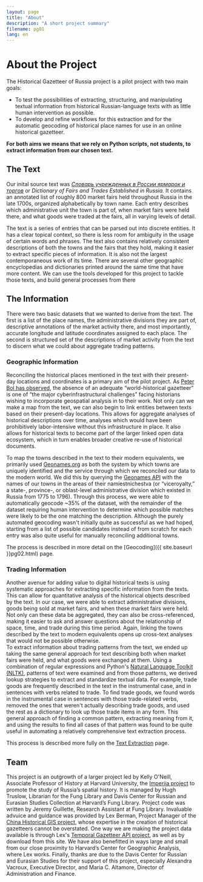 ```yaml
---
layout: page
title: "About"
description: "A short project summary"
filename: pg01
lang: en
---
```


About the Project
=================

The Historical Gazetteer of Russia project is a pilot project with two main goals:

* To test the possibilities of extracting, structuring, and manipulating textual information from historical Russian-language texts with as little human intervention as possible. 
* To develop and refine workflows for this extraction and for the automatic geocoding of historical place names for use in an online historical gazetteer.

__For both aims we means that we rely on Python scripts, not students, to extract information from our chosen text.__

The Text
--------

Our inital source text was _[Словарь учрежденных в России ярмарок и торгов](http://catalog.hathitrust.org/Record/006277212)_ or _Dictionary of Fairs and Trades Established in Russia._ It contains an annotated list of roughly 800 market fairs held throughout Russia in the late 1700s, organized alphabetically by town name. Each entry describes which administrative unit the town is part of, when market fairs were held there, and what goods were traded at the fairs, all in varying levels of detail.  
  
The text is a series of entries that can be parsed out into discrete entities. It has a clear topical context, so there is less room for ambiguity in the usage of certain words and phrases. The text also contains relatively consistent descriptions of both the towns and the fairs that they hold, making it easier to extract specific pieces of information. It is also not the largest contemporaneous work of its time. There are several other geographic encyclopedias and dictionaries printed around the same time that have more content. We can use the tools developed for this project to tackle those texts, and build general processes from there 

The Information
---------------

There were two basic datasets that we wanted to derive from the text. The first is a list of the place names, the administrative divisions they are part of, descriptive annotations of the market activity there, and most importantly, accurate longitude and latitude coordinates assigned to each place. The second is structured set of the descriptions of market activity from the text to discern what we could about aggregate trading patterns.  
  
### Geographic Information
Reconciling the historical places mentioned in the text with their present-day locations and coordinates is a primary aim of the pilot project. As [Peter Bol has observed](http://www.historians.org/publications-and-directories/perspectives-on-history/october-2012/history-and-the-digital-image/on-an-infrastructure-for-historical-spatial-analysis), the absence of an adequate “world-historical gazetteer” is one of “the major cyberinfrastructural challenges” facing historians wishing to incorporate geospatial analysis in to their work. Not only can we make a map from the text, we can also begin to link entities between texts based on their present-day locations. This allows for aggregate analyses of historical descriptions over time, analyses which would have been prohibitively labor-intensive without this infrastructure in place. It also allows for historical texts to become part of the larger linked open data ecosystem, which in turn enables broader creative re-use of historical documents.  

To map the towns described in the text to their modern equivalents, we primarily used [Geonames.org](http://www.geonames.org/) as both the system by which towns are uniquely identified and the service through which we reconciled our data to the modern world. We did this by querying the [Geonames API](http://www.geonames.org/export/geonames-search.html) with the names of our towns in the areas of their namiestnichestva (or “viceroyalty,” a state-, province-, or oblast-level administrative division which existed in Russia from 1775 to 1796). Through this process, we were able to automatically geocode ~35% of the dataset, with the remainder of the dataset requiring human intervention to determine which possible matches were likely to be the one matching the description. Although the purely automated geocoding wasn't initially quite as successful as we had hoped, starting from a list of possible candidates instead of from scratch for each entry was also quite useful for manually reconciling additional towns.  
  
The process is described in more detail on the [Geocoding]({{ site.baseurl }}pg02.html) page.  
  
### Trading Information
Another avenue for adding value to digital historical texts is using systematic approaches for extracting specific information from the texts. This can allow for quantitative analysis of the historical objects described by the text. In our case, we were able to extract administrative divisions, goods being sold at market fairs, and when these market fairs were held. Not only can these data be aggregated, they can also be cross-referenced, making it easier to ask and answer questions about the relationship of space, time, and trade during this time period. Again, linking the towns described by the text to modern equivalents opens up cross-text analyses that would not be possible otherwise.  
To extract information about trading patterns from the text, we ended up taking the same general approach for text describing both when market fairs were held, and what goods were exchanged at them. Using a combination of regular expressions and Python's [Natural Language Toolkit (NLTK)](http://www.nltk.org/), patterns of text were examined and from those patterns, we derived lookup strategies to extract and standardize textual data. For example, trade goods are frequently described in the text in the instrumental case, and in sentences with verbs related to trade. To find trade goods, we found words in the instrumental case in sentences with those trade-related verbs, removed the ones that weren't actually describing trade goods, and used the rest as a dictionary to look up those trade items in any form. This general approach of finding a common pattern, extracting meaning from it, and using the results to find all cases of that pattern was found to be quite useful in automating a relatively comprehensive text extraction process.  
  
This process is described more fully on the [Text Extraction](#) page.  
  
Team
----
This project is an outgrowth of a larger project led by Kelly O'Neill, Associate Professor of History at Harvard University, the [Imperiia project](https://sites.google.com/site/imperiiagis/home) to promote the study of Russia’s spatial history. It is managed by Hugh Truslow, Librarian for the Fung Library and Davis Center for Russian and Eurasian Studies Collection at Harvard’s Fung Library. Project code was written by Jeremy Guillette, Research Assistant at Fung Library. Invaluable advuice and guidance was provided by Lex Berman, Project Manager of the [China Historical GIS project](http://fas.harvard.edu/~chgis/chgis_home.html), whose expertise in the creation of historical gazetteers cannot be overstated. One way we are making the project data available is through Lex's [Temporal Gazetteer API project](http://chgis.hmdc.harvard.edu/tgaz/), as well as by download from this site. We have also benefitted in ways large and small from our close proximity to Harvard’s Center for Geographic Analysis, where Lex works. Finally, thanks are due to the Davis Center for Russian and Eurasian Studies for their support of this project, especially Alexandra Vacroux, Executive Director, and Maria C. Altamore, Director of Administration and Finance. 